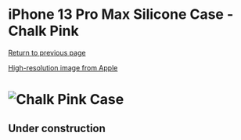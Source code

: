 # iPhone 13 Pro Max Silicone Case - Chalk Pink

[Return to previous page](/iphone_13)

[High-resolution image from Apple](https://store.storeimages.cdn-apple.com/8756/as-images.apple.com/is//MM2R3?wid=4500&hei=4500&fmt=png)

# ![Chalk Pink Case](/everyphone/MM2R3.png)

## Under construction
